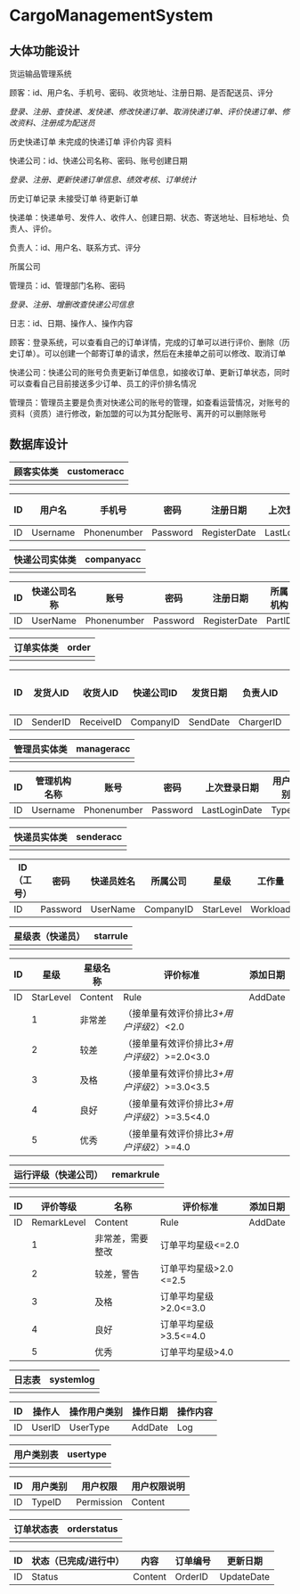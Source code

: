 # CargoManagementSystem

## 大体功能设计

货运输品管理系统

顾客：id、用户名、手机号、密码、收货地址、注册日期、是否配送员、评分

*登录、注册、查快递、发快递、修改快递订单、取消快递订单、评价快递订单、修改资料、注册成为配送员*

历史快递订单 未完成的快递订单 评价内容 资料

快递公司：id、快递公司名称、密码、账号创建日期

*登录、注册、更新快递订单信息、绩效考核、订单统计*

历史订单记录 未接受订单 待更新订单

快递单：快递单号、发件人、收件人、创建日期、状态、寄送地址、目标地址、负责人、评价。

负责人：id、用户名、联系方式、评分

所属公司

管理员：id、管理部门名称、密码

*登录、注册、增删改查快递公司信息*

日志：id、日期、操作人、操作内容

顾客：登录系统，可以查看自己的订单详情，完成的订单可以进行评价、删除（历史订单）。可以创建一个邮寄订单的请求，然后在未接单之前可以修改、取消订单

快递公司：快递公司的账号负责更新订单信息，如接收订单、更新订单状态，同时可以查看自己目前接送多少订单、员工的评价排名情况

管理员：管理员主要是负责对快递公司的账号的管理，如查看运营情况，对账号的资料（资质）进行修改，新加盟的可以为其分配账号、离开的可以删除账号

## 数据库设计

| 顾客实体类 | customeracc |
| ---------- | ----------- |
|            |             |

| ID   | 用户名   | 手机号      | 密码     | 注册日期     | 上次登录日期  | 用户类型 | 地址    |
| ---- | -------- | ----------- | -------- | ------------ | ------------- | -------- | ------- |
| ID   | Username | Phonenumber | Password | RegisterDate | LastLoginDate | TypeID   | Address |

 

| 快递公司实体类 | companyacc |
| -------------- | ---------- |
|                |            |

| ID   | 快递公司名称 | 账号        | 密码     | 注册日期     | 所属机构 | 上次登录日期  | 公司评价星级 | 用户类型 |
| ---- | ------------ | ----------- | -------- | ------------ | -------- | ------------- | ------------ | -------- |
| ID   | UserName     | Phonenumber | Password | RegisterDate | PartID   | LastLoginDate | RemarkLevel  | TypeID   |

| 订单实体类 | order |
| ---------- | ----- |
|            |       |

| ID   | 发货人ID | 收货人ID  | 快递公司ID | 发货日期 | 负责人ID  | 订单名称（内容） | 订单评价 |
| ---- | -------- | --------- | ---------- | -------- | --------- | ---------------- | -------- |
| ID   | SenderID | ReceiveID | CompanyID  | SendDate | ChargerID | Content          | Mark     |

| 管理员实体类 | manageracc |
| ------------ | ---------- |
|              |            |

| ID   | 管理机构名称 | 账号        | 密码     | 上次登录日期  | 用户类别 |
| ---- | ------------ | ----------- | -------- | ------------- | -------- |
| ID   | Username     | Phonenumber | Password | LastLoginDate | TypeID   |

| 快递员实体类 | senderacc |
| ------------ | --------- |
|              |           |

| ID（工号） | 密码     | 快递员姓名 | 所属公司  | 星级      | 工作量   | 注册日期     | 上次登录日期  | 用户类别 |
| ---------- | -------- | ---------- | --------- | --------- | -------- | ------------ | ------------- | -------- |
| ID         | Password | UserName   | CompanyID | StarLevel | Workload | RegisterDate | LastLoginDate | TypeID   |

| 星级表（快递员） | starrule |
| ---------------- | -------- |
|                  |          |

| ID   | 星级      | 星级名称 | 评价标准                                     | 添加日期 |
| ---- | --------- | -------- | -------------------------------------------- | -------- |
| ID   | StarLevel | Content  | Rule                                         | AddDate  |
|      | 1         | 非常差   | （接单量有效评价排比*3+用户评级*2）<2.0      |          |
|      | 2         | 较差     | （接单量有效评价排比*3+用户评级*2）>=2.0<3.0 |          |
|      | 3         | 及格     | （接单量有效评价排比*3+用户评级*2）>=3.0<3.5 |          |
|      | 4         | 良好     | （接单量有效评价排比*3+用户评级*2）>=3.5<4.0 |          |
|      | 5         | 优秀     | （接单量有效评价排比*3+用户评级*2）>=4.0     |          |

| 运行评级（快递公司） | remarkrule |
| -------------------- | ---------- |
|                      |            |

| ID   | 评价等级    | 名称             | 评价标准                | 添加日期 |
| ---- | ----------- | ---------------- | ----------------------- | -------- |
| ID   | RemarkLevel | Content          | Rule                    | AddDate  |
|      | 1           | 非常差，需要整改 | 订单平均星级<=2.0       |          |
|      | 2           | 较差，警告       | 订单平均星级>2.0  <=2.5 |          |
|      | 3           | 及格             | 订单平均星级>2.0<=3.0   |          |
|      | 4           | 良好             | 订单平均星级>3.5<=4.0   |          |
|      | 5           | 优秀             | 订单平均星级>4.0        |          |

| 日志表 | systemlog |
| ------ | --------- |
|        |           |

| ID   | 操作人 | 操作用户类别 | 操作日期 | 操作内容 |
| ---- | ------ | ------------ | -------- | -------- |
| ID   | UserID | UserType     | AddDate  | Log      |

| 用户类别表 | usertype |
| ---------- | -------- |
|            |          |

| ID   | 用户类别 | 用户权限   | 用户权限说明 |
| ---- | -------- | ---------- | ------------ |
| ID   | TypeID   | Permission | Content      |

| 订单状态表 | orderstatus |
| ---------- | ----------- |
|            |             |

| ID   | 状态（已完成/进行中） | 内容    | 订单编号 | 更新日期   |
| ---- | --------------------- | ------- | -------- | ---------- |
| ID   | Status                | Content | OrderID  | UpdateDate |